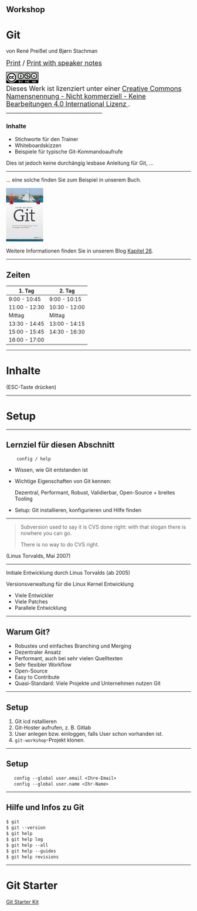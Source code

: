 ## Workshop

# Git


von René Preißel und Bjørn Stachman

<font size="4">
  <a href="/?print-pdf">Print</a> / <a href="/?print-pdf&showNotes=true">Print with speaker notes
  </a>
</font>
<p/>
<font size="4">
  <a rel="license" href="http://creativecommons.org/licenses/by-nc-nd/4.0/"><img   alt="Creative Commons Lizenzvertrag" style="border-width:0" src="00/cc-by-nc-nd.png" /></a><br />Dieses Werk ist lizenziert unter einer <a rel="license" href="http://creativecommons.org/licenses/by-nc-nd/4.0/">Creative Commons Namensnennung - Nicht kommerziell - Keine Bearbeitungen 4.0 International Lizenz
  </a>.
</font>
_________________________________________

### Inhalte

 * Stichworte für den Trainer
 * Whiteboardskizzen
 * Beispiele für typische Git-Kommandoaufrufe

Dies ist jedoch keine durchängig lesbase Anleitung für Git, ...
_________________________________________

... eine solche finden Sie zum Beispiel in unserem Buch.

<img src="00/git-buch.png" width="20%"/>

Weitere Informationen finden Sie in unserem Blog [Kapitel 26](http://kapitel26.github.io).

_________________________________________

## Zeiten

| 1. Tag               | 2. Tag               |
|----------------------|----------------------|
|  9:00 - 10:45        |  9:00 - 10:15        |
| 11:00 - 12:30        | 10:30 - 12:00        |
|     Mittag           |     Mittag           |
| 13:30 - 14:45        | 13:00 - 14:15        |
| 15:00 - 15:45        | 14:30 - 16:30        |
| 16:00 - 17:00        |                      |

_________________________________________


# Inhalte

(ESC-Taste drücken)

_________________________________________


# Setup

_________________________________________

## Lernziel für diesen Abschnitt

```
    config / help
```

 * Wissen, wie Git entstanden ist
 * Wichtige Eigenschaften von Git kennen:

   Dezentral, Performant, Robust, Validierbar, Open-Source + breites Tooling
 * Setup: Git installieren, konfigurieren und Hilfe finden

_________________________________________


> Subversion used to say it is CVS done right:
> with that slogan there is nowhere you can go.
>
> There is no way to do CVS right.

(Linus Torvalds, Mai 2007)


_________________________________________


Initiale Entwicklung durch Linus Torvalds (ab 2005)

Versionsverwaltung für die Linux Kernel Entwicklung

 * Viele Entwickler
 * Viele Patches
 * Parallele Entwicklung

_________________________________________


## Warum Git?

  * Robustes und einfaches Branching und Merging
  * Dezentraler Ansatz
  * Performant, auch bei sehr vielen Quelltexten
  * Sehr flexibler Workflow
  * Open-Source
  * Easy to Contribute
  * Quasi-Standard: Viele Projekte und Unternehmen nutzen Git

_________________________________________

## Setup


 1. Git icd nstallieren
 2. Git-Hoster aufrufen, z. B. Gitlab
 3. User anlegen bzw. einloggen, falls User schon vorhanden ist.
 4. `git-workshop`-Projekt klonen.

_________________________________________

 ## Setup

 ```
    config --global user.email <Ihre-Email>
    config --global user.name <Ihr-Name>
 ```
_________________________________________


 ## Hilfe und Infos zu Git

 ```
 $ git
 $ git --version
 $ git help
 $ git help log
 $ git help --all
 $ git help --guides
 $ git help revisions
 ```

_________________________________________

# Git Starter

[Git Starter Kit](/git-starter-kit.html)



